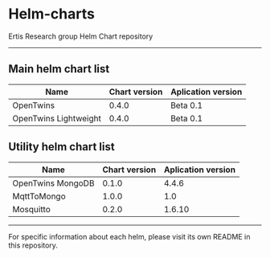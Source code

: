 # Helm-charts
Ertis Research group Helm Chart repository

---

## Main helm chart list
|Name                   |Chart version| Aplication version |
|-----------------------|-------------|--------------------|
|OpenTwins              |0.4.0        | Beta 0.1           |
|OpenTwins Lightweight  |0.4.0        | Beta 0.1           |



## Utility helm chart list
|Name                   |Chart version| Aplication version |
|-----------------------|-------------|--------------------|
|OpenTwins MongoDB      |0.1.0        | 4.4.6              |
|MqttToMongo            |1.0.0        | 1.0                |
|Mosquitto              |0.2.0        | 1.6.10             |
---

For specific information about each helm, please visit its own README in this repository.